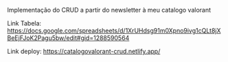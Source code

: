 Implementação do CRUD a partir do newsletter à meu catalogo valorant

Link Tabela: 
https://docs.google.com/spreadsheets/d/1XrUHdsg91m0Xpno9ivg1cQLt8jXBeEjFJoK2Pagu5bw/edit#gid=1288590564

Link deploy:
https://catalogovalorant-crud.netlify.app/
